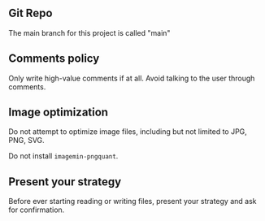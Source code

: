 ## Git Repo

The main branch for this project is called "main"

## Comments policy

Only write high-value comments if at all. Avoid talking to the user through comments.

## Image optimization

Do not attempt to optimize image files, including but not limited to JPG, PNG, SVG.

Do not install `imagemin-pngquant`.

## Present your strategy

Before ever starting reading or writing files, present your strategy and ask for confirmation.
